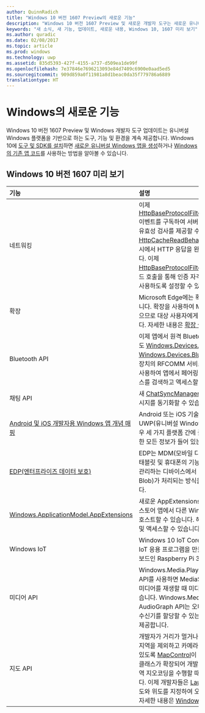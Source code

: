 ```yaml
---
author: QuinnRadich
title: "Windows 10 버전 1607 Preview의 새로운 기능"
description: "Windows 10 버전 1607 Preview 및 새로운 개발자 도구는 새로운 유니버설 Windows 플랫폼을 기반으로 하는 도구, 기능 및 환경을 제공합니다."
keywords: "새 소식, 새 기능, 업데이트, 새로운 내용, Windows 10, 1607 미리 보기"
ms.author: quradic
ms.date: 02/08/2017
ms.topic: article
ms.prod: windows
ms.technology: uwp
ms.assetid: 835d5393-427f-4155-a737-d509ea1de99f
ms.openlocfilehash: 7e37846e7696213093e84d7409c6900e0aad5ed5
ms.sourcegitcommit: 909d859a0f11981a8d1beac0da35f779786a6889
translationtype: HT
---
```

# <a name="whats-new-in-windows"></a>Windows의 새로운 기능

Windows 10 버전 1607 Preview 및 Windows 개발자 도구 업데이트는 유니버설 Windows 플랫폼을 기반으로 하는 도구, 기능 및 환경을 계속 제공합니다. Windows 10에 [도구 및 SDK를 설치](http://go.microsoft.com/fwlink/?LinkId=821431)하면 [새로운 유니버설 Windows 앱을 생성](https://msdn.microsoft.com/library/windows/apps/bg124288)하거나 [Windows의 기존 앱 코드](https://msdn.microsoft.com/library/windows/apps/mt238321)를 사용하는 방법을 알아볼 수 있습니다.

## <a name="windows-10-version-1607-preview"></a>Windows 10 버전 1607 미리 보기

기능 | 설명
 :---- | :----
네트워킹 | 이제 [HttpBaseProtocolFilter.ServerCustomValidationRequest](https://msdn.microsoft.com/library/windows/apps/windows.web.http.filters.httpbaseprotocolfilter.aspx#_blank) 이벤트를 구독하여 서버 SSL/TLS 인증서의 자체 사용자 지정 유효성 검사를 제공할 수 있습니다. 또한 HTTP 요청에 [HttpCacheReadBehavior.NoCache](https://msdn.microsoft.com/library/windows/apps/windows.web.http.filters.httpcachereadbehavior.aspx#_blank) 열거 값을 지정하여 캐시에서 HTTP 응답을 완전히 읽지 못하게 설정할 수도 있습니다. 이제 [HttpBaseProtocolFilter.ClearAuthenticationCache](https://msdn.microsoft.com/library/windows/apps/windows.web.http.filters.httpbaseprotocolfilter.aspx#_blank) 메서드 호출을 통해 인증 자격 증명을 지워 "로그아웃" 시나리오를 사용하도록 설정할 수 있습니다.
확장 | Microsoft Edge에는 확장을 사용하는 기능이 새로 추가되었습니다. 확장을 사용하여 Microsoft Edge의 기능을 확장할 수 있으므로 대상 사용자에게 중요한 풍부한 기능을 제공할 수 있습니다. 자세한 내용은 [확장 설명서](https://developer.microsoft.com/microsoft-edge/platform/documentation/extensions/#_blank)를 참조하세요.
Bluetooth API | 이제 앱에서 원격 Bluetooth 주변 장치와 먼저 페어링하지 않고도 [Windows.Devices.Bluetooth 및 Windows.Devices.Bluetooth.Rfcomm](https://msdn.microsoft.com/library/windows/apps/windows.devices.bluetooth.aspx#_blank)을 통해 이러한 주변 장치의 RFCOMM 서비스에 액세스할 수 있습니다. 새 메서드를 사용하여 앱에서 페어링되지 않은 디바이스의 RFCOMM 서비스를 검색하고 액세스할 수 있습니다.
채팅 API | 새 [ChatSyncManager](https://msdn.microsoft.com/library/windows/apps/mt414181.aspx#_blank) 클래스를 사용하여 클라우드와 문자 메시지를 동기화할 수 있습니다.
[Android 및 iOS 개발자용 Windows 앱 개념 매핑](https://msdn.microsoft.com/windows/uwp/porting/android-ios-uwp-map#_blank) | Android 또는 iOS 기술이나 코드를 사용하고 Windows 10 및 UWP(유니버설 Windows 플랫폼)로 이동하려는 개발자의 경우 세 가지 플랫폼 간에 플랫폼 기능과 지식을 매핑하는 데 필요한 모든 정보가 들어 있는 이 리소스를 참조하세요.
[EDP(엔터프라이즈 데이터 보호)](https://msdn.microsoft.com/windows/uwp/enterprise/wip-hub) | EDP는 MDM(모바일 디바이스 관리)을 위한 데스크톱, 노트북, 태블릿 및 휴대폰의 기능 모음입니다. EDP는 엔터프라이즈에서 관리하는 디바이스에서 데이터(엔터프라이즈 파일 및 데이터 Blob)가 처리되는 방식을 보다 강력하게 제어할 수 있도록 합니다.
[Windows.ApplicationModel.AppExtensions](https://msdn.microsoft.com/library/windows/apps/windows.applicationmodel.appextensions.aspx#_blank) | 새로운 AppExtensions 네임스페이스를 사용하면 Windows 스토어 앱에서 다른 Windows 스토어 앱이 제공하는 콘텐츠를 호스트할 수 있습니다. 해당 앱의 읽기 전용 콘텐츠를 검색, 열거 및 액세스할 수 있습니다.
Windows IoT | Windows 10 IoT Core는 친숙한 Windows 기능을 사용하여 IoT 응용 프로그램을 만들 수 있도록 하며, 최신 Raspberry Pi 보드인 Raspberry Pi 3에서 사용할 수 있습니다.
미디어 API | Windows.Media.Playback 네임스페이스의 새 MediaBreak API를 사용하면 MediaSource 및 MediaPlaybackItem으로 미디어를 재생할 때 미디어 중단을 쉽게 예약하고 관리할 수 있습니다. Windows.Media.Audio 네임스페이스의 새 AudioGraph API는 오디오 그래프 노드에 3D 위치 송신기 및 수신기를 할당할 수 있는 공간 오디오 처리 기능을 추가적으로 제공합니다.
지도 API | 개발자가 거리가 멀거나 수평선 가까이의 시야가 심하게 경사진 지역을 제외하고 카메라 가까이에 있는 보이는 지역을 파악할 수 있도록 [MapControl](https://msdn.microsoft.com/library/windows/apps/windows.ui.xaml.controls.maps.mapcontrol.aspx#_blank)이 개선되었습니다. [MapLocationFinder](https://msdn.microsoft.com/library/windows/apps/windows.services.maps.maplocationfinder.aspx#_blank) 클래스가 확장되어 개발자들은 원하는 정확도를 지정함으로써 역 지오코딩을 수행할 때 네트워크 트래픽을 최적화할 수 있습니다. 이제 개발자들은 [LaunchUriAsync](https://msdn.microsoft.com/library/windows/apps/hh701480.aspx#_blank) 메서드를 사용하고 경도와 위도를 지정하여 오프라인 지도를 다운로드할 수 있습니다. 자세한 내용은 [Windows 지도 앱 실행](https://msdn.microsoft.com/windows/uwp/launch-resume/launch-maps-app#_blank)을 참조하세요.
